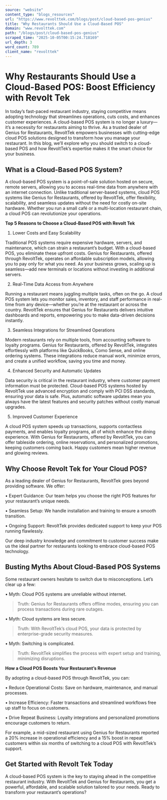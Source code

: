 ```yaml
---
source: "website"
content_type: "blogs_resources"
url: "https://www.revolttek.com/blogs/post/cloud-based-pos-genius"
title: "Why Restaurants Should Use a Cloud-Based POS"
domain: "www.revolttek.com"
path: "/blogs/post/cloud-based-pos-genius"
scraped_time: "2025-10-05T00:15:24.718169"
url_depth: 3
word_count: 789
client_name: "revolttek"
---
```


# Why Restaurants Should Use a Cloud-Based POS: Boost Efficiency with Revolt Tek

In today’s fast-paced restaurant industry, staying competitive means adopting technology that streamlines operations, cuts costs, and enhances customer experiences. A cloud-based POS system is no longer a luxury—it’s a necessity for restaurants aiming to thrive. As a trusted dealer of Genius for Restaurants, RevoltTek empowers businesses with cutting-edge cloud POS solutions designed to transform how you manage your restaurant. In this blog, we’ll explore why you should switch to a cloud-based POS and how RevoltTek’s expertise makes it the smart choice for your business.

## What is a Cloud-Based POS System?

A cloud-based POS system is a point-of-sale solution hosted on secure, remote servers, allowing you to access real-time data from anywhere with an internet connection. Unlike traditional server-based systems, cloud POS systems like Genius for Restaurants, offered by RevoltTek, offer flexibility, scalability, and seamless updates without the need for costly on-site hardware. Whether you run a small café or a multi-location restaurant chain, a cloud POS can revolutionize your operations.

**Top 5 Reasons to Choose a Cloud-Based POS with Revolt Tek**

1. Lower Costs and Easy Scalability

Traditional POS systems require expensive hardware, servers, and maintenance, which can strain a restaurant’s budget. With a cloud-based POS, you eliminate these upfront costs. Genius for Restaurants, offered through RevoltTek, operates on affordable subscription models, allowing you to pay only for what you need. As your business grows, scaling up is seamless—add new terminals or locations without investing in additional servers.

2. Real-Time Data Access from Anywhere

Running a restaurant means juggling multiple tasks, often on the go. A cloud POS system lets you monitor sales, inventory, and staff performance in real-time from any device—whether you’re at the restaurant or across the country. RevoltTek ensures that Genius for Restaurants delivers intuitive dashboards and reports, empowering you to make data-driven decisions instantly.

3. Seamless Integrations for Streamlined Operations

Modern restaurants rely on multiple tools, from accounting software to loyalty programs. Genius for Restaurants, offered by RevoltTek, integrates effortlessly with platforms like QuickBooks, Como Sense, and online ordering systems. These integrations reduce manual work, minimize errors, and create a unified workflow, saving you time and money.

4. Enhanced Security and Automatic Updates

Data security is critical in the restaurant industry, where customer payment information must be protected. Cloud-based POS systems hosted by RevoltTek use advanced encryption and comply with PCI DSS standards, ensuring your data is safe. Plus, automatic software updates mean you always have the latest features and security patches without costly manual upgrades.

5. Improved Customer Experience

A cloud POS system speeds up transactions, supports contactless payments, and enables loyalty programs, all of which enhance the dining experience. With Genius for Restaurants, offered by RevoltTek, you can offer tableside ordering, online reservations, and personalized promotions, keeping customers coming back. Happy customers mean higher revenue and glowing reviews.

## Why Choose Revolt Tek for Your Cloud POS?

As a leading dealer of Genius for Restaurants, RevoltTek goes beyond providing software. We offer:

• Expert Guidance: Our team helps you choose the right POS features for your restaurant’s unique needs.

• Seamless Setup: We handle installation and training to ensure a smooth transition.

• Ongoing Support: RevoltTek provides dedicated support to keep your POS running flawlessly.

Our deep industry knowledge and commitment to customer success make us the ideal partner for restaurants looking to embrace cloud-based POS technology.

## Busting Myths About Cloud-Based POS Systems

Some restaurant owners hesitate to switch due to misconceptions. Let’s clear up a few:

• Myth: Cloud POS systems are unreliable without internet.

> Truth: Genius for Restaurants offers offline modes, ensuring you can process transactions during rare outages.

• Myth: Cloud systems are less secure.

> Truth: With RevoltTek’s cloud POS, your data is protected by enterprise-grade security measures.

• Myth: Switching is complicated.

> Truth: RevoltTek simplifies the process with expert setup and training, minimizing disruptions.

**How a Cloud POS Boosts Your Restaurant’s Revenue**

By adopting a cloud-based POS through RevoltTek, you can:

• Reduce Operational Costs: Save on hardware, maintenance, and manual processes.

• Increase Efficiency: Faster transactions and streamlined workflows free up staff to focus on customers.

• Drive Repeat Business: Loyalty integrations and personalized promotions encourage customers to return.

For example, a mid-sized restaurant using Genius for Restaurants reported a 20% increase in operational efficiency and a 15% boost in repeat customers within six months of switching to a cloud POS with RevoltTek’s support.

## Get Started with Revolt Tek Today

A cloud-based POS system is the key to staying ahead in the competitive restaurant industry. With RevoltTek and Genius for Restaurants, you get a powerful, affordable, and scalable solution tailored to your needs. Ready to transform your restaurant’s operations?